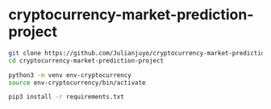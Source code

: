 # cryptocurrency-market-prediction-project

```sh
git clone https://github.com/Julianjuyo/cryptocurrency-market-prediction-project.git
cd cryptocurrency-market-prediction-project

python3 -m venv env-cryptocurrency
source env-cryptocurrency/bin/activate

pip3 install -r requirements.txt


```
